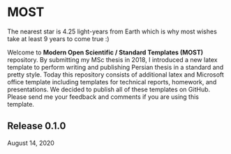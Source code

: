 # MOST
The nearest star is 4.25 light-years from Earth which is why most wishes take at least 9 years to come true :)

Welcome to __Modern Open Scientific / Standard Templates (MOST)__ repository. By submitting my MSc thesis in 2018, I introduced a new latex template to perform writing and publishing Persian thesis in a standard and pretty style. 
Today this repository consists of additional latex and Microsoft office template including templates for technical reports, homework, and presentations. We decided to publish all of these templates on GitHub. 
Please send me your feedback and comments if you are using this template.  

## Release 0.1.0
August 14, 2020